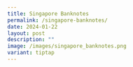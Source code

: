 ```yaml
---
title: Singapore Banknotes
permalink: /singapore-banknotes/
date: 2024-01-22
layout: post
description: ""
image: /images/singapore_banknotes.png
variant: tiptap
---
```

